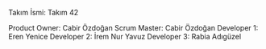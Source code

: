 Takım İsmi: Takım 42

Product Owner: Cabir Özdoğan
Scrum Master: Cabir Özdoğan
Developer 1: Eren Yenice
Developer 2: İrem Nur Yavuz
Developer 3: Rabia Adıgüzel
